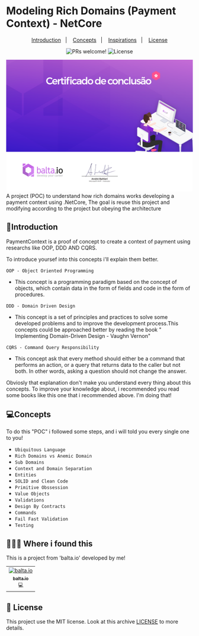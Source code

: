 # Modeling Rich Domains (Payment Context) - NetCore

<p align="center">
  <a href="#introduction">Introduction</a>&nbsp;&nbsp;&nbsp;|&nbsp;&nbsp;&nbsp;
  <a href="#concepts">Concepts</a>&nbsp;&nbsp;&nbsp;|&nbsp;&nbsp;&nbsp;
  <a href="#%EF%B8%8F--where-i-found-this">Inspirations</a>&nbsp;&nbsp;&nbsp;|&nbsp;&nbsp;&nbsp;
  <a href="#memo-license">License</a>
</p>

<p align="center">  
 <img src="https://img.shields.io/static/v1?label=PRs&message=welcome&color=7159c1&labelColor=000000" alt="PRs welcome!" />

<img alt="License" src="https://img.shields.io/static/v1?label=license&message=MIT&color=7159c1&labelColor=000000">
  </p>

![Alt text](https://github.com/reginaldobrz/PaymentContext-.NetCore/blob/master/certificate.png)
A project (POC) to understand how rich domains works developing a payment context using .NetCore, The goal is reuse this project and modifying according to the project but obeying the architecture

## 📖Introduction

PaymentContext is a proof of concept to create a context of payment using researchs like OOP, DDD AND CQRS.

To introduce yoursef into this concepts i'll explain them better.

````
OOP - Object Oriented Programming
```` 
 * This concept is a programming paradigm based on the concept of objects, which contain data in the form of fields and code in the form of procedures.
 
````
DDD - Domain Driven Design
````
 * This concept is a set of principles and practices to solve some developed problems and to improve the development process.This concepts could be approached better by reading the book " Implementing Domain-Driven Design - Vaughn Vernon"

````
CQRS - Command Query Responsibility
````
* This concept ask that every method should either be a command that performs an action, or a query that returns data to the caller but not both. In other words, asking a question should not change the answer.

Obviosly that explanation don't make you understand every thing about this concepts. To improve your knowledge about, i recommended you read some books like this one that i recommended above. I'm doing that! 

## 💻Concepts
To do this "POC" i followed some steps, and i will told you every single one to you!

* `Ubiquitous Language`
* `Rich Domains vs Anemic Domain`
* `Sub Domains`
* `Context and Domain Separation`
* `Entities`
* `SOLID and Clean Code`
* `Primitive Obssession`
* `Value Objects`
* `Validations`
* `Design By Contracts`
* `Commands`
* `Fail Fast Validation`
* `Testing`

## 🧙🏻‍♀️  Where i found this

This is a project from 'balta.io' developed by me! 
<!-- ALL-CONTRIBUTORS-LIST:START - Do not remove or modify this section -->
<!-- prettier-ignore -->
<table>
  <tr>
    <td align="center"><a href="https://balta.io/"><img itemprop="image" class="TableObject-item avatar flex-shrink-0" src="https://avatars2.githubusercontent.com/u/20651926?s=200&v=4" width="200" height="200" alt="balta.io
"><br /><sub><b>balta.io</b></sub></a><br />💻</a></td>
  </tr>
</table>

<!-- ALL-CONTRIBUTORS-LIST:END -->

## :memo: License

This project use the MIT license. Look at this archive [LICENSE](LICENSE) to more details.



